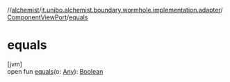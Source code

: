 //[alchemist](../../../index.md)/[it.unibo.alchemist.boundary.wormhole.implementation.adapter](../index.md)/[ComponentViewPort](index.md)/[equals](equals.md)

# equals

[jvm]\
open fun [equals](equals.md)(o: [Any](https://kotlinlang.org/api/latest/jvm/stdlib/kotlin/-any/index.html)): [Boolean](https://kotlinlang.org/api/latest/jvm/stdlib/kotlin/-boolean/index.html)
